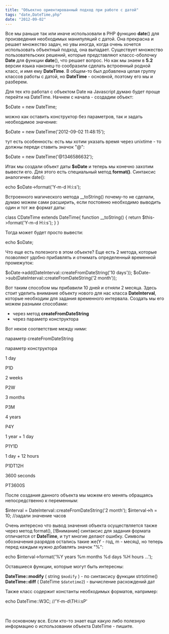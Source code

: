 ```yaml
---
title: "Объектно ориентированный подход при работе с датой"
tags: "date,DateTime,php"
date: "2012-09-02"
---
```


Все мы раньше так или иначе использовали в PHP функцию **date**() для произведения необходимых манипуляций с датой. Она прекрасна и решает множество задач, но увы иногда, когда очень хочется использовать объектный подход, она выпадает. Существует множество пользовательских решений, которые представляют классс-оболочку **Date** для функции **date**(), что решает вопрос. Но как мы знаем в **5.2** версии языка наконец-то сообразили сделать встроенный родной класс, и имя ему **DateTime**. В общем-то был добавлена целая группу классов работы с датой, но **DateTime** - основной, поэтому его мы и разберем.

Для тех кто работал с объектом Date на Javascript думаю будет проще перейти на DateTime. Начнем с начала - создадим объект:

$oDate = new DateTime;

можно как оставить конструктор без параметров, так и задать необходимое значение:

$oDate = new DateTime('2012-09-02 11:48:15');

тут есть особенность: есть мы хотим указать время через unixtime - то должны переди ставить значок "@":

$oDate = new DateTime('@1346586632');

Итак мы создали объект даты **$oDate** и теперь мы конечно захотим вывести его. Для этого есть специальный метод **format()**. Синтаксис аналогичен date():

echo $oDate->format('Y-m-d H:i:s');

Встроенного магического метода __toString() почему-то не сделали, думаю можем сами расширить, если постоянно необходимо выводить один и тот же формат даты:

class CDateTime extends DateTime{
  function __toString() {
    return $this->format('Y-m-d H:i:s');
  }
}

Тогда может будет просто вывести:

echo $oDate;

Что еще есть полезного в этом объекте? Еще есть 2 метода, которые позволяют удобно прибавлять и отнимать определенный временной промежуток:

$oDate->add(DateInterval::createFromDateString('10 days'));
$oDate->sub(DateInterval::createFromDateString('2 month'));

Вот таким способом мы прибавили 10 дней и отняли 2 месяца. Здесь стоит уделить внимание объекту нового для нас класса **DateInterval**, которые необходим для задания временного интервала. Создать мы его можем разными способами:

- через метод **createFromDateString**
- через параметр конструктора

Вот некое соответствие между ними:

параметр createFromDateString

параметр конструктора

1 day

P1D

2 weeks

P2W

3 months

P3M

4 years

P4Y

1 year + 1 day

P1Y1D

1 day + 12 hours

P1DT12H

3600 seconds

PT3600S

После создания данного объекта мы можем его менять обращаясь непосредственно к переменным:

$interval = DateInterval::createFromDateString('2 month');
$interval->h = 10; //задали значение часов

Очень интересно что вывод значения объекта осуществляется также через метод format(), [!Внимание] синтаксис для задания формата отличается от **DateTime**, и тут многие делают ошибку. Символы обозначения разрядов остались такие же(Y - год, m - месяц), но теперь перед каждым нужно добавлять значок "%":

echo $interval->format('%Y years %m months %d days %H hours ...');

Оставшиеся функции, которые могут быть интересны:

**DateTime::modify** ( string `$modify` ) - по синтаксису функции strtotime() **DateTime::diff** ( DateTime `$datetime2`) - вычисление расхождений дат

Также класс содержит константы необходимых форматов, например:

echo DateTime::W3C; //'Y-m-d\\TH:i:sP'

 

По основному все. Если кто-то знает еще какую либо полезную информацию о использовании объекта DateTime - пишите.
